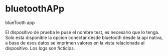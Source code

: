 # bluetoothAPp
blueTooth app

El dispositivo de prueba le puse el nombre test, es necesario que lo tenga.
Solo esta disponible la opcion conectar desde bluetooth desde la api nativa, a base de esos datos se imprimen valores en la vista relacionada al dispositivo. 
Los logs son ficticios.

